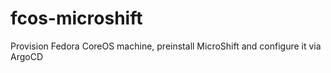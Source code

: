 # fcos-microshift
Provision Fedora CoreOS machine, preinstall MicroShift and configure it via ArgoCD
